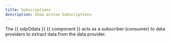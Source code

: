 ```yaml
---
title: Subscriptions
description: Show active Subscriptions
---
```


The {{ odpOdata }} {{ component }} acts as a subscriber (consumer) to data providers to extract data from the data provider. 